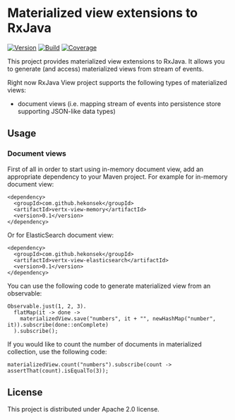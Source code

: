 # Materialized view extensions to RxJava 

[![Version](https://img.shields.io/badge/RxJava%20view-0.1-blue.svg)](https://github.com/hekonsek/rxjava-view/releases)
[![Build](https://api.travis-ci.org/hekonsek/rxjava-view.svg)](https://travis-ci.org/hekonsek/rxjava-view)
[![Coverage](https://sonarcloud.io/api/badges/measure?key=com.github.hekonsek%3Arxjava-view&metric=coverage)](https://sonarcloud.io/component_measures?id=com.github.hekonsek%3Arxjava-view&metric=coverage)

This project provides materialized view extensions to RxJava. It allows you to generate (and access) materialized views from 
stream of events.

Right now RxJava View project supports the following types of materialized views:
- document views (i.e. mapping stream  of events into persistence store supporting JSON-like data types)

## Usage

### Document views

First of all in order to start using in-memory document view, add an appropriate dependency to your Maven project. For example for in-memory
document view:

```                 
<dependency>
  <groupId>com.github.hekonsek</groupId>
  <artifactId>vertx-view-memory</artifactId>
  <version>0.1</version>
</dependency>
```

Or for ElasticSearch document view:

```                 
<dependency>
  <groupId>com.github.hekonsek</groupId>
  <artifactId>vertx-view-elasticsearch</artifactId>
  <version>0.1</version>
</dependency>
```

You can use the following code to generate materialized view from an observable:

```
Observable.just(1, 2, 3).
  flatMap(it -> done -> 
    materializedView.save("numbers", it + "", newHashMap("number", it)).subscribe(done::onComplete)
  ).subscribe();
```

If you would like to count the number of documents in materialized collection, use the following code:

```
materializedView.count("numbers").subscribe(count -> assertThat(count).isEqualTo(3));
```

## License

This project is distributed under Apache 2.0 license.
